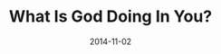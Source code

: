 ---
title: "What Is God Doing In You?"
speaker: "Barry Gin"
date: "2014-11-02"
sermonUrl: "//35.190.93.184/sermons/20141102_sunday_pastor_barry_what_is_god_doing_in_you.mp3"
---